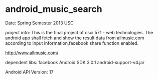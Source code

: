 android_music_search
====================

Date: Spring Semester 2013 USC 

project info:
  This is the final project of csci 571 - web technologies.
  The android app shall fetch and show the result data from 
  allmusic.com according to input information,facebook share
  function enabled.
  
  http://www.allmusic.com/
  
dependent libs:
  facebook Android SDK 3.0.1
  android-support-v4.jar

Android API Version: 17
  
  

